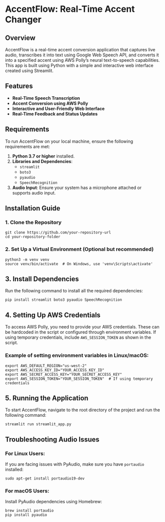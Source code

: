 # AccentFlow: Real-Time Accent Changer

## Overview
AccentFlow is a real-time accent conversion application that captures live audio, transcribes it into text using Google Web Speech API, and converts it into a specified accent using AWS Polly’s neural text-to-speech capabilities. This app is built using Python with a simple and interactive web interface created using Streamlit.

## Features
- **Real-Time Speech Transcription**
- **Accent Conversion using AWS Polly**
- **Interactive and User-Friendly Web Interface**
- **Real-Time Feedback and Status Updates**

## Requirements
To run AccentFlow on your local machine, ensure the following requirements are met:

1. **Python 3.7 or higher** installed.
2. **Libraries and Dependencies**:
   - `streamlit`
   - `boto3`
   - `pyaudio`
   - `SpeechRecognition`
3. **Audio Input**: Ensure your system has a microphone attached or supports audio input.

## Installation Guide
### 1. **Clone the Repository**
```
git clone https://github.com/your-repository-url
cd your-repository-folder
```
### 2. Set Up a Virtual Environment (Optional but recommended)
```
python3 -m venv venv
source venv/bin/activate  # On Windows, use 'venv\Scripts\activate'
```
## 3. Install Dependencies
Run the following command to install all the required dependencies:
```
pip install streamlit boto3 pyaudio SpeechRecognition
```

## 4. Setting Up AWS Credentials
To access AWS Polly, you need to provide your AWS credentials. These can be hardcoded in the script or configured through environment variables. If using temporary credentials, include `AWS_SESSION_TOKEN` as shown in the script.

### Example of setting environment variables in Linux/macOS:
```
export AWS_DEFAULT_REGION="us-west-2"
export AWS_ACCESS_KEY_ID="YOUR_ACCESS_KEY_ID"
export AWS_SECRET_ACCESS_KEY="YOUR_SECRET_ACCESS_KEY"
export AWS_SESSION_TOKEN="YOUR_SESSION_TOKEN"  # If using temporary credentials
```
## 5. Running the Application
To start AccentFlow, navigate to the root directory of the project and run the following command:
```
streamlit run streamlit_app.py
```

## Troubleshooting Audio Issues
### For Linux Users:
If you are facing issues with PyAudio, make sure you have `portaudio` installed:
```
sudo apt-get install portaudio19-dev
```

### For macOS Users:
Install PyAudio dependencies using Homebrew:
```
brew install portaudio
pip install pyaudio
```


